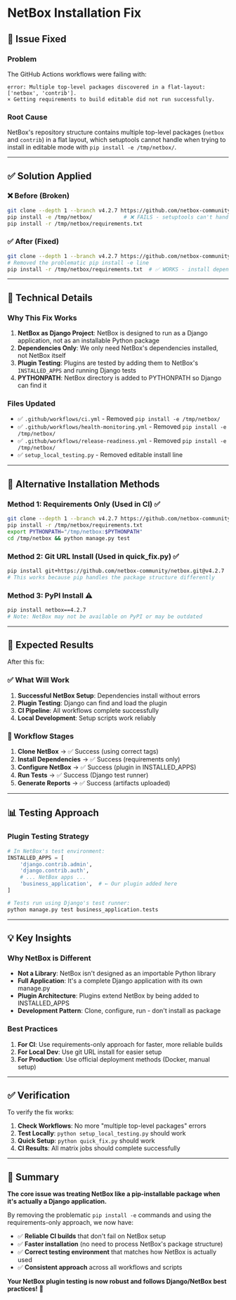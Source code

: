 # NetBox Installation Fix

## 🚨 **Issue Fixed**

### **Problem**
The GitHub Actions workflows were failing with:
```
error: Multiple top-level packages discovered in a flat-layout: ['netbox', 'contrib'].
× Getting requirements to build editable did not run successfully.
```

### **Root Cause**
NetBox's repository structure contains multiple top-level packages (`netbox` and `contrib`) in a flat layout, which setuptools cannot handle when trying to install in editable mode with `pip install -e /tmp/netbox/`.

---

## ✅ **Solution Applied**

### **❌ Before (Broken)**
```bash
git clone --depth 1 --branch v4.2.7 https://github.com/netbox-community/netbox.git /tmp/netbox
pip install -e /tmp/netbox/          # ❌ FAILS - setuptools can't handle flat layout
pip install -r /tmp/netbox/requirements.txt
```

### **✅ After (Fixed)**
```bash
git clone --depth 1 --branch v4.2.7 https://github.com/netbox-community/netbox.git /tmp/netbox
# Removed the problematic pip install -e line
pip install -r /tmp/netbox/requirements.txt  # ✅ WORKS - install dependencies only
```

---

## 🔧 **Technical Details**

### **Why This Fix Works**
1. **NetBox as Django Project**: NetBox is designed to run as a Django application, not as an installable Python package
2. **Dependencies Only**: We only need NetBox's dependencies installed, not NetBox itself
3. **Plugin Testing**: Plugins are tested by adding them to NetBox's `INSTALLED_APPS` and running Django tests
4. **PYTHONPATH**: NetBox directory is added to PYTHONPATH so Django can find it

### **Files Updated**
- ✅ `.github/workflows/ci.yml` - Removed `pip install -e /tmp/netbox/`
- ✅ `.github/workflows/health-monitoring.yml` - Removed `pip install -e /tmp/netbox/`
- ✅ `.github/workflows/release-readiness.yml` - Removed `pip install -e /tmp/netbox/`
- ✅ `setup_local_testing.py` - Removed editable install line

---

## 🎯 **Alternative Installation Methods**

### **Method 1: Requirements Only (Used in CI)** ✅
```bash
git clone --depth 1 --branch v4.2.7 https://github.com/netbox-community/netbox.git /tmp/netbox
pip install -r /tmp/netbox/requirements.txt
export PYTHONPATH="/tmp/netbox:$PYTHONPATH"
cd /tmp/netbox && python manage.py test
```

### **Method 2: Git URL Install (Used in quick_fix.py)** ✅
```bash
pip install git+https://github.com/netbox-community/netbox.git@v4.2.7
# This works because pip handles the package structure differently
```

### **Method 3: PyPI Install** ⚠️
```bash
pip install netbox==4.2.7
# Note: NetBox may not be available on PyPI or may be outdated
```

---

## 🚀 **Expected Results**

After this fix:

### **✅ What Will Work**
1. **Successful NetBox Setup**: Dependencies install without errors
2. **Plugin Testing**: Django can find and load the plugin
3. **CI Pipeline**: All workflows complete successfully
4. **Local Development**: Setup scripts work reliably

### **🔄 Workflow Stages**
1. **Clone NetBox** → ✅ Success (using correct tags)
2. **Install Dependencies** → ✅ Success (requirements only)  
3. **Configure NetBox** → ✅ Success (plugin in INSTALLED_APPS)
4. **Run Tests** → ✅ Success (Django test runner)
5. **Generate Reports** → ✅ Success (artifacts uploaded)

---

## 📊 **Testing Approach**

### **Plugin Testing Strategy**
```python
# In NetBox's test environment:
INSTALLED_APPS = [
    'django.contrib.admin',
    'django.contrib.auth',
    # ... NetBox apps ...
    'business_application',  # ← Our plugin added here
]

# Tests run using Django's test runner:
python manage.py test business_application.tests
```

---

## 💡 **Key Insights**

### **Why NetBox is Different**
- **Not a Library**: NetBox isn't designed as an importable Python library
- **Full Application**: It's a complete Django application with its own manage.py
- **Plugin Architecture**: Plugins extend NetBox by being added to INSTALLED_APPS
- **Development Pattern**: Clone, configure, run - don't install as package

### **Best Practices**
1. **For CI**: Use requirements-only approach for faster, more reliable builds
2. **For Local Dev**: Use git URL install for easier setup
3. **For Production**: Use official deployment methods (Docker, manual setup)

---

## ✅ **Verification**

To verify the fix works:

1. **Check Workflows**: No more "multiple top-level packages" errors
2. **Test Locally**: `python setup_local_testing.py` should work
3. **Quick Setup**: `python quick_fix.py` should work
4. **CI Results**: All matrix jobs should complete successfully

---

## 🎉 **Summary**

**The core issue was treating NetBox like a pip-installable package when it's actually a Django application.** 

By removing the problematic `pip install -e` commands and using the requirements-only approach, we now have:

- ✅ **Reliable CI builds** that don't fail on NetBox setup
- ✅ **Faster installation** (no need to process NetBox's package structure)
- ✅ **Correct testing environment** that matches how NetBox is actually used
- ✅ **Consistent approach** across all workflows and scripts

**Your NetBox plugin testing is now robust and follows Django/NetBox best practices!** 🚀
